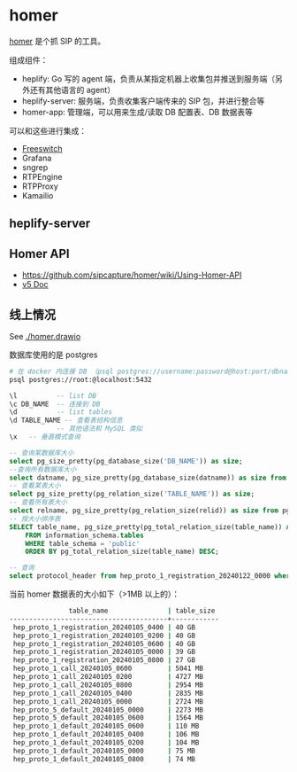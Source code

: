 # homer

[homer](https://github.com/sipcapture/homer/wiki/Quick-Install#-capture-agents) 是个抓 SIP 的工具。

组成组件：

- heplify: Go 写的 agent 端，负责从某指定机器上收集包并推送到服务端（另外还有其他语言的 agent）
- heplify-server: 服务端，负责收集客户端传来的 SIP 包，并进行整合等
- homer-app: 管理端，可以用来生成/读取 DB 配置表、DB 数据表等

可以和这些进行集成：

- [Freeswitch](https://github.com/sipcapture/homer/wiki/Examples%3A-FreeSwitch)
- Grafana
- sngrep
- RTPEngine
- RTPProxy
- Kamailio

## heplify-server

## Homer API

- https://github.com/sipcapture/homer/wiki/Using-Homer-API
- [v5 Doc](https://github.com/sipcapture/homer-api/blob/master/apidoc/doc.php)

## 线上情况

See [./homer.drawio](./homer.drawio)

数据库使用的是 postgres

```sh
# 在 docker 内连接 DB （psql postgres://username:password@host:port/dbname）
psql postgres://root:@localhost:5432
```

```sql
\l          -- list DB
\c DB_NAME  -- 连接到 DB
\d          -- list tables
\d TABLE_NAME -- 查看表结构信息
            -- 其他语法和 MySQL 类似
\x   -- 垂直模式查询

-- 查询某数据库大小
select pg_size_pretty(pg_database_size('DB_NAME')) as size;
--查询所有数据库大小
select datname, pg_size_pretty(pg_database_size(datname)) as size from pg_database;
-- 查看某表大小
select pg_size_pretty(pg_relation_size('TABLE_NAME')) as size;
-- 查看所有表大小
select relname, pg_size_pretty(pg_relation_size(relid)) as size from pg_stat_user_tables;
-- 按大小排序表
SELECT table_name, pg_size_pretty(pg_total_relation_size(table_name)) AS table_size
    FROM information_schema.tables
    WHERE table_schema = 'public'
    ORDER BY pg_total_relation_size(table_name) DESC;

-- 查询
select protocol_header from hep_proto_1_registration_20240122_0000 where protocol_header::text LIKE '%10%' limit 1;
```

当前 homer 数据表的大小如下（>1MB 以上的）：

```sh
               table_name               | table_size
----------------------------------------+------------
 hep_proto_1_registration_20240105_0400 | 40 GB
 hep_proto_1_registration_20240105_0200 | 40 GB
 hep_proto_1_registration_20240105_0600 | 40 GB
 hep_proto_1_registration_20240105_0000 | 39 GB
 hep_proto_1_registration_20240105_0800 | 27 GB
 hep_proto_1_call_20240105_0600         | 5041 MB
 hep_proto_1_call_20240105_0200         | 4727 MB
 hep_proto_1_call_20240105_0800         | 2954 MB
 hep_proto_1_call_20240105_0400         | 2835 MB
 hep_proto_1_call_20240105_0000         | 2724 MB
 hep_proto_5_default_20240105_0000      | 2273 MB
 hep_proto_5_default_20240105_0600      | 1564 MB
 hep_proto_1_default_20240105_0600      | 110 MB
 hep_proto_1_default_20240105_0400      | 106 MB
 hep_proto_1_default_20240105_0200      | 104 MB
 hep_proto_1_default_20240105_0000      | 75 MB
 hep_proto_1_default_20240105_0800      | 74 MB
```
